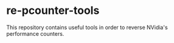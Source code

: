 re-pcounter-tools
=================

This repository contains useful tools in order to reverse NVidia's performance counters.
